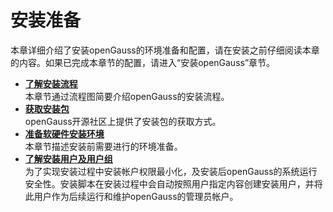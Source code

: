 # 安装准备<a name="ZH-CN_TOPIC_0249784529"></a>

本章详细介绍了安装openGauss的环境准备和配置，请在安装之前仔细阅读本章的内容。如果已完成本章节的配置，请进入“安装openGauss”章节。

-   **[了解安装流程](了解安装流程.md)**  
本章节通过流程图简要介绍openGauss的安装流程。
-   **[获取安装包](获取安装包.md)**  
openGauss开源社区上提供了安装包的获取方式。
-   **[准备软硬件安装环境](准备软硬件安装环境.md)**  
本章节描述安装前需要进行的环境准备。
-   **[了解安装用户及用户组](了解安装用户及用户组.md)**  
为了实现安装过程中安装帐户权限最小化，及安装后openGauss的系统运行安全性。安装脚本在安装过程中会自动按照用户指定内容创建安装用户，并将此用户作为后续运行和维护openGauss的管理员帐户。

